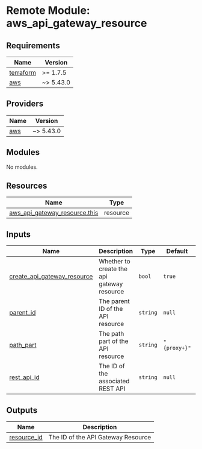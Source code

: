 # Remote Module: aws_api_gateway_resource

<!-- BEGINNING OF PRE-COMMIT-TERRAFORM DOCS HOOK -->
## Requirements

| Name | Version |
|------|---------|
| <a name="requirement_terraform"></a> [terraform](#requirement\_terraform) | >= 1.7.5 |
| <a name="requirement_aws"></a> [aws](#requirement\_aws) | ~> 5.43.0 |

## Providers

| Name | Version |
|------|---------|
| <a name="provider_aws"></a> [aws](#provider\_aws) | ~> 5.43.0 |

## Modules

No modules.

## Resources

| Name | Type |
|------|------|
| [aws_api_gateway_resource.this](https://registry.terraform.io/providers/hashicorp/aws/latest/docs/resources/api_gateway_resource) | resource |

## Inputs

| Name | Description | Type | Default | Required |
|------|-------------|------|---------|:--------:|
| <a name="input_create_api_gateway_resource"></a> [create\_api\_gateway\_resource](#input\_create\_api\_gateway\_resource) | Whether to create the api gateway resource | `bool` | `true` | no |
| <a name="input_parent_id"></a> [parent\_id](#input\_parent\_id) | The parent ID of the API resource | `string` | `null` | no |
| <a name="input_path_part"></a> [path\_part](#input\_path\_part) | The path part of the API resource | `string` | `"{proxy+}"` | no |
| <a name="input_rest_api_id"></a> [rest\_api\_id](#input\_rest\_api\_id) | The ID of the associated REST API | `string` | `null` | no |

## Outputs

| Name | Description |
|------|-------------|
| <a name="output_resource_id"></a> [resource\_id](#output\_resource\_id) | The ID of the API Gateway Resource |
<!-- END OF PRE-COMMIT-TERRAFORM DOCS HOOK -->

